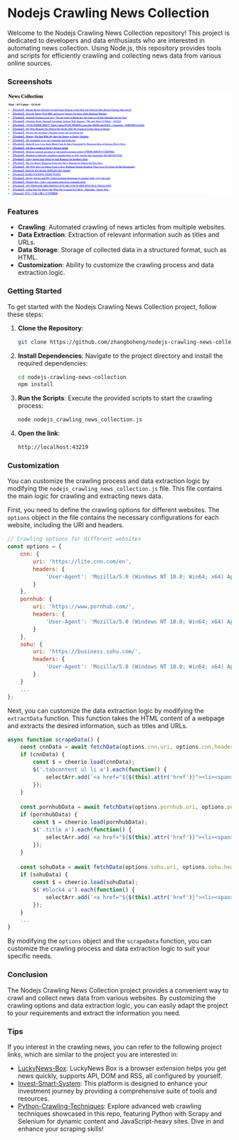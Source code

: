 # Nodejs Crawling News Collection
Welcome to the Nodejs Crawling News Collection repository! This project is dedicated to developers and data enthusiasts who are interested in automating news collection. Using Node.js, this repository provides tools and scripts for efficiently crawling and collecting news data from various online sources.

### Screenshots
![Nodejs Crawling News Collection](./screenshots/thumbnails.png)

### Features
- **Crawling**: Automated crawling of news articles from multiple websites.
- **Data Extraction**: Extraction of relevant information such as titles and URLs.
- **Data Storage**: Storage of collected data in a structured format, such as HTML.
- **Customization**: Ability to customize the crawling process and data extraction logic.

### Getting Started
To get started with the Nodejs Crawling News Collection project, follow these steps:

1. **Clone the Repository**:
   ```bash
   git clone https://github.com/zhangboheng/nodejs-crawling-news-collection.git
   ```

2. **Install Dependencies**:
   Navigate to the project directory and install the required dependencies:
   ```bash
   cd nodejs-crawling-news-collection
   npm install
   ```

3. **Run the Scripts**:
   Execute the provided scripts to start the crawling process:
   ```bash
   node nodejs_crawling_news_collection.js
   ```

4. **Open the link**:
   ```bash
   http://localhost:43219
   ```

### Customization
You can customize the crawling process and data extraction logic by modifying the `nodejs_crawling_news_collection.js` file. This file contains the main logic for crawling and extracting news data.

First, you need to define the crawling options for different websites. The `options` object in the file contains the necessary configurations for each website, including the URI and headers.

```javascript
// Crawling options for different websites
const options = {
    cnn: {
        uri: 'https://lite.cnn.com/en',
        headers: {
            'User-Agent': 'Mozilla/5.0 (Windows NT 10.0; Win64; x64) AppleWebKit/537.36 (KHTML, like Gecko) Chrome/93.0.4577.82 Safari/537.36'
        }
    },
    pornhub: {
        uri: 'https://www.pornhub.com/',
        headers: {
            'User-Agent': 'Mozilla/5.0 (Windows NT 10.0; Win64; x64) AppleWebKit/537.36 (KHTML, like Gecko) Chrome/93.0.4577.82 Safari/537.36'
        }
    },
    sohu: {
        uri: 'https://business.sohu.com/',
        headers: {
            'User-Agent': 'Mozilla/5.0 (Windows NT 10.0; Win64; x64) AppleWebKit/537.36 (KHTML, like Gecko) Chrome/93.0.4577.82 Safari/537.36'
        }
    }
    ...
};
```

Next, you can customize the data extraction logic by modifying the `extractData` function. This function takes the HTML content of a webpage and extracts the desired information, such as titles and URLs.

```javascript
async function scrapeData() {
    const cnnData = await fetchData(options.cnn.uri, options.cnn.headers);
    if (cnnData) {
        const $ = cheerio.load(cnnData);
        $('.tabcontent ul li a').each(function() {
            selectArr.add(`<a href="${$(this).attr('href')}"><li><span>【CNN】</span>${$(this).text()}</li></a>`);
        });
    }

    const pornhubData = await fetchData(options.pornhub.uri, options.pornhub.headers);
    if (pornhubData) {
        const $ = cheerio.load(pornhubData);
        $('.title a').each(function() {
            selectArr.add(`<a href="${$(this).attr('href')}"><li><span>【Pornhub】</span>${$(this).text()}</li></a>`);
        });
    }

    const sohuData = await fetchData(options.sohu.uri, options.sohu.headers);
    if (sohuData) {
        const $ = cheerio.load(sohuData);
        $('#block4 a').each(function() {
            selectArr.add(`<a href="${$(this).attr('href')}"><li><span>【Sohu】</span>${$(this).text()}</li></a>`);
        });
    }
    ...
}
```

By modifying the `options` object and the `scrapeData` function, you can customize the crawling process and data extraction logic to suit your specific needs.

### Conclusion
The Nodejs Crawling News Collection project provides a convenient way to crawl and collect news data from various websites. By customizing the crawling options and data extraction logic, you can easily adapt the project to your requirements and extract the information you need.

### Tips
If you interest in the crawling news, you can refer to the following project links, which are similar to the project you are interested in:
- [LuckyNews-Box](https://github.com/zhangboheng/LuckyNews-Box): LuckyNews Box is a browser extension helps you get news quickly, supports API, DOM and RSS, all configured by yourself.
- [Invest-Smart-System](https://github.com/zhangboheng/Invest-Smart-System): This platform is designed to enhance your investment journey by providing a comprehensive suite of tools and resources.
- [Python-Crawling-Techniques](https://github.com/zhangboheng/Python-Crawling-Techniques): Explore advanced web crawling techniques showcased in this repo, featuring Python with Scrapy and Selenium for dynamic content and JavaScript-heavy sites. Dive in and enhance your scraping skills!

